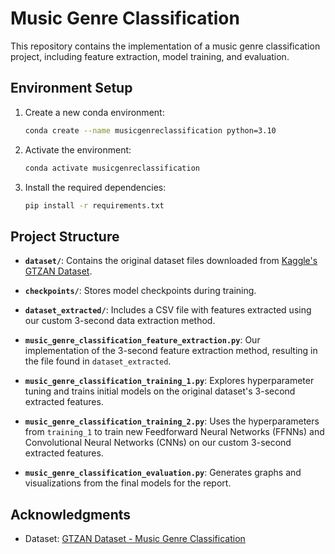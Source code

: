 
# Music Genre Classification

This repository contains the implementation of a music genre classification project, including feature extraction, model training, and evaluation.

## Environment Setup

1. Create a new conda environment:
   ```bash
   conda create --name musicgenreclassification python=3.10
   ```
2. Activate the environment:
   ```bash
   conda activate musicgenreclassification
   ```
3. Install the required dependencies:
   ```bash
   pip install -r requirements.txt
   ```

## Project Structure

- **`dataset/`**: Contains the original dataset files downloaded from [Kaggle's GTZAN Dataset](https://www.kaggle.com/datasets/andradaolteanu/gtzan-dataset-music-genre-classification/data).

- **`checkpoints/`**: Stores model checkpoints during training.

- **`dataset_extracted/`**: Includes a CSV file with features extracted using our custom 3-second data extraction method.

- **`music_genre_classification_feature_extraction.py`**: Our implementation of the 3-second feature extraction method, resulting in the file found in `dataset_extracted`.

- **`music_genre_classification_training_1.py`**: Explores hyperparameter tuning and trains initial models on the original dataset's 3-second extracted features.

- **`music_genre_classification_training_2.py`**: Uses the hyperparameters from `training_1` to train new Feedforward Neural Networks (FFNNs) and Convolutional Neural Networks (CNNs) on our custom 3-second extracted features.

- **`music_genre_classification_evaluation.py`**: Generates graphs and visualizations from the final models for the report.

## Acknowledgments

- Dataset: [GTZAN Dataset - Music Genre Classification](https://www.kaggle.com/datasets/andradaolteanu/gtzan-dataset-music-genre-classification/data)